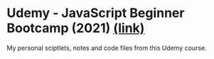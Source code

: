 # Udemy - JavaScript Beginner Bootcamp (2021) [(link)](https://www.udemy.com/course/javascript-the-basics-for-beginners/)

My personal sciptlets, notes and code files from this Udemy course.
